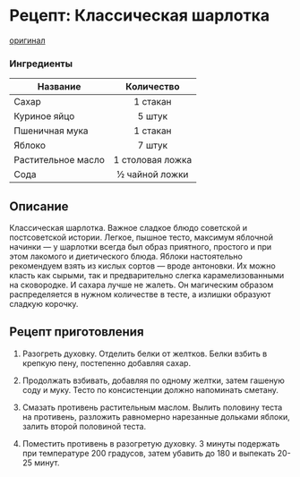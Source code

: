 # Рецепт: Классическая шарлотка
[оригинал](https://eda.ru/recepty/vypechka-deserty/klassicheskaja-sharlotka-21916)

### Ингредиенты
| Название        	    | Количество        |
| -------------   	    |:-------------:    |
| Сахар                 | 1 стакан 		    |
| Куриное яйцо          | 5 штук 		    |
| Пшеничная мука        | 1 стакан 		    |
| Яблоко                | 7 штук 		    |
| Растительное масло    | 1 столовая ложка  |
| Сода                  | ½ чайной ложки    |


## Описание
Классическая шарлотка. Важное сладкое блюдо советской и постсоветской истории. Легкое, пышное тесто, максимум яблочной начинки — у шарлотки всегда был образ приятного, простого и при этом лакомого и диетического блюда. Яблоки настоятельно рекомендуем взять из кислых сортов — вроде антоновки. Их можно класть как сырыми, так и предварительно слегка карамелизованными на сковородке. И сахара лучше не жалеть. Он магическим образом распределяется в нужном количестве в тесте, а излишки образуют сладкую корочку.

## Рецепт приготовления

1. Разогреть духовку. Отделить белки от желтков. Белки взбить в крепкую пену, постепенно добавляя сахар.

2. Продолжать взбивать, добавляя по одному желтки, затем гашеную соду и муку. Тесто по консистенции должно напоминать сметану.

3. Смазать противень растительным маслом. Вылить половину теста на противень, разложить равномерно нарезанные дольками яблоки, залить второй половиной теста.

4. Поместить противень в разогретую духовку. 3 минуты подержать при температуре 200 градусов, затем убавить до 180 и выпекать 20-25 минут. 
